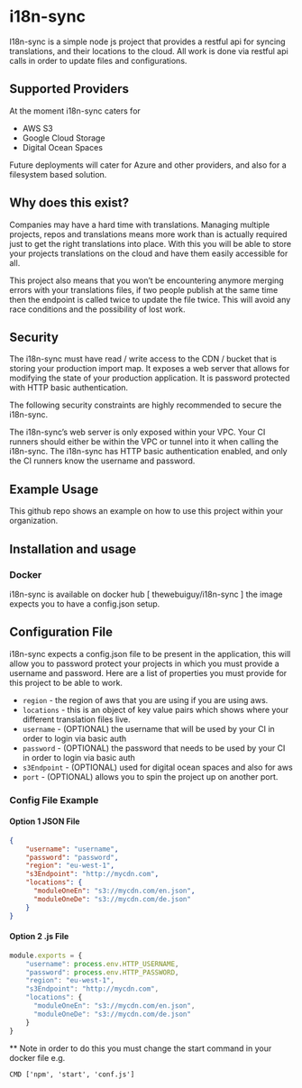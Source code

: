 # i18n-sync
I18n-sync is a simple node js project that provides a restful api for syncing translations, and their locations to the cloud. All work is done via restful api calls in order to update files and configurations. 

## Supported Providers
At the moment i18n-sync caters for

- AWS S3
- Google Cloud Storage
- Digital Ocean Spaces

Future deployments will cater for Azure and other providers, and also for a filesystem based solution. 

## Why does this exist?
Companies may have a hard time with translations. Managing multiple projects, repos and translations means more work than is actually required just to get the right translations into place. With this you will be able to store your projects translations on the cloud and have them easily accessible for all. 

This project also means that you won’t be encountering anymore merging errors with your translations files, if two people publish at the same time then the endpoint is called twice to update the file twice. This will avoid any race conditions and the possibility of lost work. 

## Security
The i18n-sync must have read / write access to the CDN / bucket that is storing your production import map. It exposes a web server that allows for modifying the state of your production application. It is password protected with HTTP basic authentication.

The following security constraints are highly recommended to secure the i18n-sync.
 
The i18n-sync’s web server is only exposed within your VPC.
Your CI runners should either be within the VPC or tunnel into it when calling the i18n-sync.
The i18n-sync has HTTP basic authentication enabled, and only the CI runners know the username and password.
## Example Usage
This github repo shows an example on how to use this project within your organization.
## Installation and usage

### Docker
i18n-sync is available on docker hub [ thewebuiguy/i18n-sync ] the image expects you to have a config.json setup. 

## Configuration File
i18n-sync expects a config.json file to be present in the application, this will allow you to password protect your projects in which you must
provide a username and password. Here are a list of properties you must provide for this project to be able to work.

- `region` - the region of aws that you are using if you are using aws.
- `locations` - this is an object of key value pairs which shows where your different translation files live.
- `username` - (OPTIONAL) the username that will be used by your CI in order to login via basic auth
- `password` - (OPTIONAL) the password that needs to be used by your CI in order to login via basic auth
- `s3Endpoint` - (OPTIONAL) used for digital ocean spaces and also for aws
- `port` - (OPTIONAL) allows you to spin the project up on another port.

### Config File Example

#### Option 1 JSON File
```json
{
    "username": "username",
    "password": "password",
    "region": "eu-west-1",
    "s3Endpoint": "http://mycdn.com",
    "locations": {
      "moduleOneEn": "s3://mycdn.com/en.json",
      "moduleOneDe": "s3://mycdn.com/de.json"
    }
}
```
#### Option 2 .js File
```javascript
module.exports = {
    "username": process.env.HTTP_USERNAME,
    "password": process.env.HTTP_PASSWORD,
    "region": "eu-west-1",
    "s3Endpoint": "http://mycdn.com",
    "locations": {
      "moduleOneEn": "s3://mycdn.com/en.json",
      "moduleOneDe": "s3://mycdn.com/de.json"
    }
}
```
** Note in order to do this you must change the start command in your docker file e.g. 
```
CMD ['npm', 'start', 'conf.js']
```
